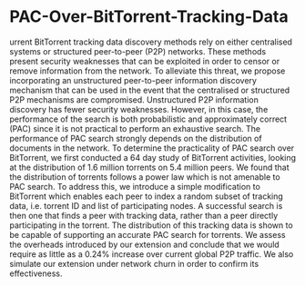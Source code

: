 PAC-Over-BitTorrent-Tracking-Data
=================================

urrent BitTorrent tracking data discovery methods rely on either centralised systems or structured peer-to-peer (P2P) networks. These methods present security weaknesses that can be exploited in order to censor or remove information from the network. To alleviate this threat, we propose incorporating an unstructured peer-to-peer information discovery mechanism that can be used in the event that the centralised or structured P2P mechanisms are compromised. Unstructured P2P information discovery has fewer security weaknesses. However, in this case, the performance of the search is both probabilistic and approximately correct (PAC) since it is not practical to perform an exhaustive search. The performance of PAC search strongly depends on the distribution of documents in the network. To determine the practicality of PAC search over BitTorrent, we first conducted a 64 day study of BitTorrent activities, looking at the distribution of 1.6 million torrents on 5.4 million peers. We found that the distribution of torrents follows a power law which is not amenable to PAC search. To address this, we introduce a simple modification to BitTorrent which enables each peer to index a random subset of tracking data, i.e. torrent ID and list of participating nodes. A successful search is then one that finds a peer with tracking data, rather than a peer directly participating in the torrent. The distribution of this tracking data is shown to be capable of supporting an accurate PAC search for torrents. We assess the overheads introduced by our extension and conclude that we would require as little as a 0.24\% increase over current global P2P traffic. We also simulate our extension under network churn in order to confirm its effectiveness.